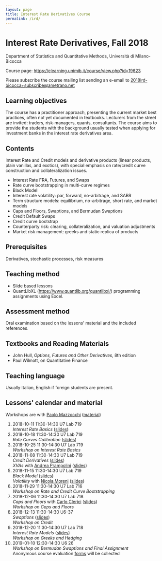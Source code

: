 ```yaml
---
layout: page
title: Interest Rate Derivatives Course
permalink: /ird/
---
```


# Interest Rate Derivatives, Fall 2018

Department of Statistics and Quantitative Methods, Università di Milano-Bicocca

Course page: <https://elearning.unimib.it/course/view.php?id=19623>  

Please subscribe the course mailing list sending an e-email to
[2018ird-bicocca+subscribe@ametrano.net](mailto:2018ird-bicocca+subscribe@ametrano.net)

## Learning objectives

The course has a practitioner approach, presenting the current market best practices, often not yet documented in textbooks. Lecturers from the street are invited: traders, risk-managers, quants, consultants. The course aims to provide the students with the background usually tested when applying for investment banks in the interest rate derivatives area.

## Contents

Interest Rate and Credit models and derivative products (linear products, plain vanillas, and exotics), with special emphasis on rate/credit curve construction and collateralization issues.

- Interest Rate FRA, Futures, and Swaps
- Rate curve bootstrapping in multi-curve regimes
- Black Model
- Interest rate volatility: par, forward, no-arbitrage, and SABR
- Term structure models: equilibrium, no-arbitrage, short rate, and market models
- Caps and Floors, Swaptions, and Bermudan Swaptions
- Credit Default Swaps
- Credit curve bootstrap
- Counterparty risk: clearing, collateralization, and valuation adjustments
- Market risk management: greeks and static replica of products

## Prerequisites

Derivatives, stochastic processes, risk measures

## Teaching method

- Slide based lessons
- QuantLibXL ([<https://www.quantlib.org/quantlibxl/>](<https://www.quantlib.org/quantlibxl/>)) programming assignments using Excel.

## Assessment method

Oral examination based on the lessons' material and the included references.

## Textbooks and Reading Materials

- John Hull, _Options, Futures and Other Derivatives_, 8th edition
- Paul Wilmott, on Quantitative Finance

## Teaching language

Usually Italian, English if foreign students are present.

## Lessons' calendar and material

Workshops are with [Paolo Mazzocchi](https://www.linkedin.com/in/paolo-mazzocchi-6672a591/) ([material](https://drive.google.com/drive/folders/188zJ7Oiz8A05BnMTNmYpKxMwXImOpPw1))

1. 2018-10-11 11:30-14:30 U7 Lab 719  
   _Interest Rate Basics_ ([slides](https://speakerdeck.com/nando1970/interest-rate-basics))
2. 2018-10-18 11:30-14:30 U7 Lab 719  
   _Rate Curves Calibration_ ([slides](https://speakerdeck.com/nando1970/rate-curves-calibration))
3. 2018-10-25 11:30-14:30 U7 Lab 719  
   _Workshop on Interest Rate Basics_
4. 2018-11-08 11:30-14:30 U7 Lab 719  
   _Credit Derivatives_ ([slides](https://www.dropbox.com/s/dcqb23wer56wb44/20181108%20Credit%20Risk.pdf?dl=0))  
   _XVAs_ with [Andrea Prampolini](https://www.linkedin.com/in/andrea-prampolini-68a44010/) ([slides](https://www.dropbox.com/s/gyzmm2ao9alu8id/20181108%20intro-xva-prampolini-18.pdf?dl=0))
5. 2018-11-15 11:30-14:30 U7 Lab 719  
   _Black Model_ ([slides](https://www.dropbox.com/s/0rzl7wyzauxg34p/20181115%20Black%20Model.pdf?dl=0))  
   _Volatility_ with [Nicola Moreni](https://www.linkedin.com/in/nicola-moreni-a636a7/) ([slides](https://www.dropbox.com/s/q4kc6t90sp19yim/20181115%20Moreni%20Volatility.pdf?dl=0))
6. 2018-11-29 11:30-14:30 U7 Lab 716  
   _Workshop on Rate and Credit Curve Bootstrapping_
7. 2018-12-06 11:30-14:30 U7 Lab 718  
   _Caps and Floors_ with [Carlo Clerici](https://www.linkedin.com/in/carlo-clerici-8443375/) ([slides](https://www.dropbox.com/s/6khjt02ih22cygo/20181206%20Clerici%20CapFloor.pdf?dl=0))  
   _Workshop on Caps and Floors_
8. 2018-12-13 11:30-14:30 U6-37  
   _Swaptions_ ([slides](https://www.dropbox.com/s/pge5gzzafk31sqk/20181213%20De%20Nuccio%20Swaption.pdf?dl=0))  
   _Workshop on Credit_
9. 2018-12-20 11:30-14:30 U7 Lab 718  
   _Interest Rate Models_ ([slides](https://www.dropbox.com/s/uelte1lvn3uqnea/20181220%20Interest%20Rate%20Models.pdf?dl=0))  
   _Workshop on Greeks and Hedging_
10. 2019-01-10 12:30-14:30 U6 26  
   _Workshop on Bermudan Swaptions and Final Assignment_  
   Anonymous course evaluation [forms](https://www.dropbox.com/s/95o6sglk70oz41u/20190110%20Course%20Valuation%20Form.docx?dl=0) will be collected
